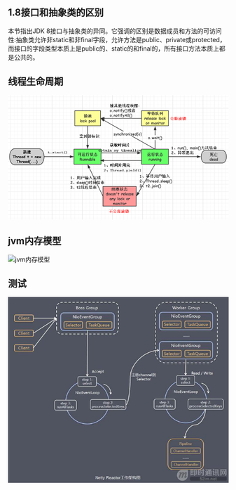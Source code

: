 ## 1.8接口和抽象类的区别
本节指出JDK 8接口与抽象类的异同。它强调的区别是数据成员和方法的可访问性:抽象类允许非static和非final字段，允许方法是public、private或protected，而接口的字段类型本质上是public的、static的和final的，所有接口方法本质上都是公共的。
## 线程生命周期
![线程生命周期](images/ThreadLife.png)
## jvm内存模型
![jvm内存模型](images/jvmmodel.jpeg)

## 测试
![1212](images/test1.jpg)